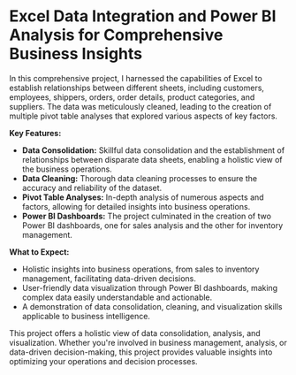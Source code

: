 # **Excel Data Integration and Power BI Analysis for Comprehensive Business Insights**

In this comprehensive project, I harnessed the capabilities of Excel to establish relationships between different sheets, including customers, employees, shippers, orders, order details, product categories, and suppliers. The data was meticulously cleaned, leading to the creation of multiple pivot table analyses that explored various aspects of key factors.

**Key Features:**
- **Data Consolidation:** Skillful data consolidation and the establishment of relationships between disparate data sheets, enabling a holistic view of the business operations.
- **Data Cleaning:** Thorough data cleaning processes to ensure the accuracy and reliability of the dataset.
- **Pivot Table Analyses:** In-depth analysis of numerous aspects and factors, allowing for detailed insights into business operations.
- **Power BI Dashboards:** The project culminated in the creation of two Power BI dashboards, one for sales analysis and the other for inventory management.

**What to Expect:**
- Holistic insights into business operations, from sales to inventory management, facilitating data-driven decisions.
- User-friendly data visualization through Power BI dashboards, making complex data easily understandable and actionable.
- A demonstration of data consolidation, cleaning, and visualization skills applicable to business intelligence.

This project offers a holistic view of data consolidation, analysis, and visualization. Whether you're involved in business management, analysis, or data-driven decision-making, this project provides valuable insights into optimizing your operations and decision processes.
